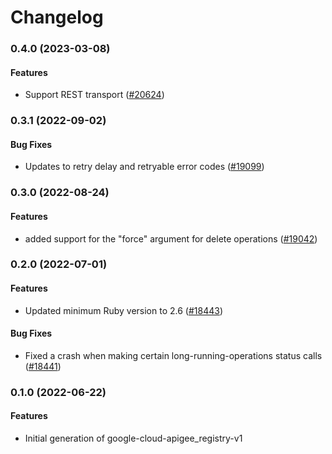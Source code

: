 # Changelog

### 0.4.0 (2023-03-08)

#### Features

* Support REST transport ([#20624](https://github.com/googleapis/google-cloud-ruby/issues/20624)) 

### 0.3.1 (2022-09-02)

#### Bug Fixes

* Updates to retry delay and retryable error codes ([#19099](https://github.com/googleapis/google-cloud-ruby/issues/19099)) 

### 0.3.0 (2022-08-24)

#### Features

* added support for the "force" argument for delete operations ([#19042](https://github.com/googleapis/google-cloud-ruby/issues/19042)) 

### 0.2.0 (2022-07-01)

#### Features

* Updated minimum Ruby version to 2.6 ([#18443](https://github.com/googleapis/google-cloud-ruby/issues/18443)) 
#### Bug Fixes

* Fixed a crash when making certain long-running-operations status calls ([#18441](https://github.com/googleapis/google-cloud-ruby/issues/18441)) 

### 0.1.0 (2022-06-22)

#### Features

* Initial generation of google-cloud-apigee_registry-v1
